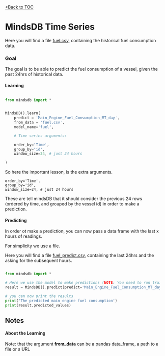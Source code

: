 [<Back to TOC](../README.md)
# MindsDB Time Series

Here you will find a file [fuel.csv](https://raw.githubusercontent.com/mindsdb/mindsdb/master/docs/examples/time_series/fuel.csv), containing the historical fuel consumption data.

### Goal
The goal is to be able to predict the fuel consumption of a vessel, given the past 24hrs of historical data.

#### Learning


```python

from mindsdb import *


MindsDB().learn(
    predict = 'Main_Engine_Fuel_Consumption_MT_day',
    from_data = 'fuel.csv',
    model_name='fuel',

    # Time series arguments:

    order_by='Time',
    group_by='id',
    window_size=24, # just 24 hours

)

```

So here the important lesson, is the extra arguments. 



    order_by='Time',
    group_by='id',
    window_size=24, # just 24 hours


These are tell mindsDB that it should consider the previous 24 rows (ordered by time, and grouped by the vessel id) in order to make a prediction.

#### Predicting

In order ot make a prediction, you can now pass a data frame with the last x hours of readings.

For simplicity we use a file.

Here you will find a file [fuel_predict.csv](https://raw.githubusercontent.com/mindsdb/mindsdb/master/docs/examples/time_series/fuel.csv), containing the last 24hrs and the asking for the subsequent hours.


```python

from mindsdb import *

# Here we use the model to make predictions (NOTE: You need to run train.py first)
result = MindsDB().predict(predict='Main_Engine_Fuel_Consumption_MT_day', model_name='fuel', from_data = 'fuel_predict.csv')

# you can now print the results
print('The predicted main engine fuel consumption')
print(result.predicted_values)


```

## Notes

#### About the Learning

Note: that the argument **from_data** can be a pandas data_frame, a path to a file or a URL
